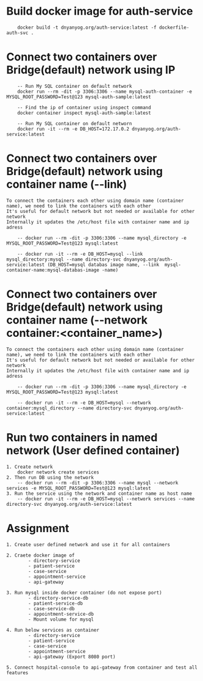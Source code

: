 # Build docker image for auth-service
        docker build -t dnyanyog.org/auth-service:latest -f dockerfile-auth-svc .

# Connect two containers over Bridge(default) network using IP
        
        -- Run My SQL container on default network
        docker run --rm -dit -p 3306:3306 --name mysql-auth-container -e MYSQL_ROOT_PASSWORD=Test@123 mysql-auth-sample:latest
        
        -- Find the ip of container using inspect command
        docker container inspect mysql-auth-sample:latest
        
        -- Run My SQL container on default networn
        docker run -it --rm -e DB_HOST=172.17.0.2 dnyanyog.org/auth-service:latest

# Connect two containers over Bridge(default) network using container name (--link)
    To connect the containers each other using domain name (container name), we need to link the containers with each other
    It's useful for default network but not needed or available for other network
    Internally it updates the /etc/host file with container name and ip adress

        -- docker run --rm -dit -p 3306:3306 --name mysql_directory -e MYSQL_ROOT_PASSWORD=Test@123 mysql:latest

        -- docker run -it --rm -e DB_HOST=mysql --link mysql_directory:mysql --name directory-svc dnyanyog.org/auth-service:latest (DB_HOST=mysql databas image name, --link  mysql-container-name:mysql-databas-image -name)

# Connect two containers over Bridge(default) network using container name (--network container:<container_name>)
    To connect the containers each other using domain name (container name), we need to link the containers with each other
    It's useful for default network but not needed or available for other network
    Internally it updates the /etc/host file with container name and ip adress

        -- docker run --rm -dit -p 3306:3306 --name mysql_directory -e MYSQL_ROOT_PASSWORD=Test@123 mysql:latest

        -- docker run -it --rm -e DB_HOST=mysql --network container:mysql_directory --name directory-svc dnyanyog.org/auth-service:latest

# Run two containers in named network (User defined container)
    1. Create network
        docker network create services
    2. Then run DB using the network 
        -- docker run --rm -dit -p 3306:3306 --name mysql --network services -e MYSQL_ROOT_PASSWORD=Test@123 mysql:latest
    3. Run the service using the network and container name as host name
        -- docker run -it --rm -e DB_HOST=mysql --network services --name directory-svc dnyanyog.org/auth-service:latest

# Assignment

    1. Create user defined network and use it for all containers

    2. Craete docker image of 
            - directory-service
            - patient-service
            - case-service
            - appointment-service
            - api-gateway

    3. Run mysql inside docker container (do not expose port)
            - directory-service-db
            - patient-service-db
            - case-service-db
            - appointment-service-db
            - Mount volume for mysql

    4. Run below services as container
            - directory-service
            - patient-service
            - case-service
            - appointment-service
            - api-gateway (Export 8080 port)

    5. Connect hospital-console to api-gateway from container and test all features

